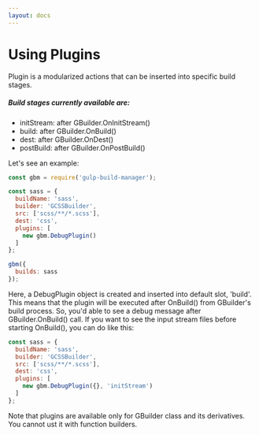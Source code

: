 ```yaml
---
layout: docs
---
```

# Using Plugins

Plugin is a modularized actions that can be inserted into specific build stages.

##### Build stages currently available are:
  - initStream: after GBuilder.OnInitStream()
  - build: after GBuilder.OnBuild()
  - dest: after GBuilder.OnDest()
  - postBuild: after GBuilder.OnPostBuild()

Let's see an example:

```javascript
const gbm = require('gulp-build-manager');

const sass = {
  buildName: 'sass',
  builder: 'GCSSBuilder',
  src: ['scss/**/*.scss'],
  dest: 'css',
  plugins: [
    new gbm.DebugPlugin()
  ]
};

gbm({
  builds: sass
});
```

Here, a DebugPlugin object is created and inserted into default slot, 'build'. This means that the plugin will be executed after OnBuild() from GBuilder's build process. So, you'd able to see a debug message after GBuilder.OnBuild() call.
If you want to see the input stream files before starting OnBuild(), you can do like this:
```javascript
const sass = {
  buildName: 'sass',
  builder: 'GCSSBuilder',
  src: ['scss/**/*.scss'],
  dest: 'css',
  plugins: [
    new gbm.DebugPlugin({}, 'initStream')
  ]
};
```

Note that plugins are available only for GBuilder class and its derivatives. You cannot ust it with function builders.
